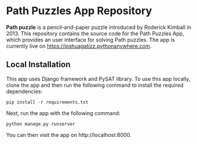 # Path Puzzles App Repository

**Path puzzle** is a pencil-and-paper puzzle introduced by Roderick Kimball in 2013. This repository contains the source code for the Path Puzzles App, which provides an user interface for solving Path puzzles. The app is currently live on https://joshuagatizz.pythonanywhere.com.

## Local Installation

This app uses Django framework and PySAT library. To use this app locally, clone the app and then run the following command to install the required dependencies:
```
pip install -r requirements.txt
```
Next, run the app with the following command:
```
python manage.py runserver
```
You can then visit the app on http://localhost:8000.
